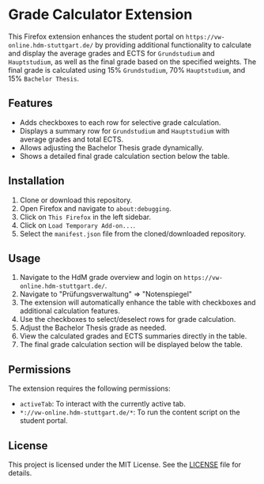 # Grade Calculator Extension

This Firefox extension enhances the student portal on `https://vw-online.hdm-stuttgart.de/` by providing additional functionality to calculate and display the average grades and ECTS for `Grundstudium` and `Hauptstudium`, as well as the final grade based on the specified weights. The final grade is calculated using 15% `Grundstudium`, 70% `Hauptstudium`, and 15% `Bachelor Thesis`.

## Features

- Adds checkboxes to each row for selective grade calculation.
- Displays a summary row for `Grundstudium` and `Hauptstudium` with average grades and total ECTS.
- Allows adjusting the Bachelor Thesis grade dynamically.
- Shows a detailed final grade calculation section below the table.

## Installation

1. Clone or download this repository.
2. Open Firefox and navigate to `about:debugging`.
3. Click on `This Firefox` in the left sidebar.
4. Click on `Load Temporary Add-on...`.
5. Select the `manifest.json` file from the cloned/downloaded repository.

## Usage

1. Navigate to the HdM grade overview and login on `https://vw-online.hdm-stuttgart.de/`.
2. Navigate to "Prüfungsverwaltung" => "Notenspiegel"
3. The extension will automatically enhance the table with checkboxes and additional calculation features.
4. Use the checkboxes to select/deselect rows for grade calculation.
5. Adjust the Bachelor Thesis grade as needed.
6. View the calculated grades and ECTS summaries directly in the table.
7. The final grade calculation section will be displayed below the table.

## Permissions

The extension requires the following permissions:
- `activeTab`: To interact with the currently active tab.
- `*://vw-online.hdm-stuttgart.de/*`: To run the content script on the student portal.

## License

This project is licensed under the MIT License. See the [LICENSE](LICENSE) file for details.
